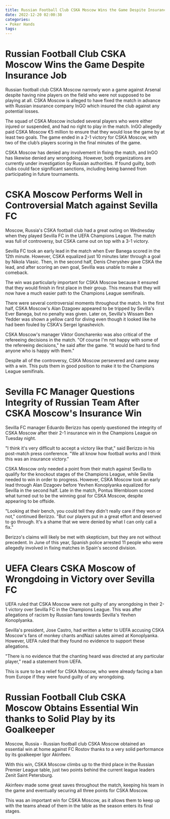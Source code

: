 ```yaml
---
title: Russian Football Club CSKA Moscow Wins the Game Despite Insurance Job
date: 2022-12-20 02:00:38
categories:
- Poker Hands
tags:
---
```



#  Russian Football Club CSKA Moscow Wins the Game Despite Insurance Job

Russian football club CSKA Moscow narrowly won a game against Arsenal despite having nine players on the field who were not supposed to be playing at all. CSKA Moscow is alleged to have fixed the match in advance with Russian insurance company InGO which insured the club against any potential losses.

The squad of CSKA Moscow included several players who were either injured or suspended, and had no right to play in the match. InGO allegedly paid CSKA Moscow €5 million to ensure that they would lose the game by at least two goals. The game ended in a 2-1 victory for CSKA Moscow, with two of the club’s players scoring in the final minutes of the game.

CSKA Moscow has denied any involvement in fixing the match, and InGO has likewise denied any wrongdoing. However, both organizations are currently under investigation by Russian authorities. If found guilty, both clubs could face significant sanctions, including being banned from participating in future tournaments.

#  CSKA Moscow Performs Well in Controversial Match against Sevilla FC 

Moscow, Russia's CSKA football club had a great outing on Wednesday when they played Sevilla FC in the UEFA Champions League. The match was full of controversy, but CSKA came out on top with a 3-1 victory. 

Sevilla FC took an early lead in the match when Ever Banega scored in the 12th minute. However, CSKA equalized just 10 minutes later through a goal by Nikola Vlasic. Then, in the second half, Denis Cheryshev gave CSKA the lead, and after scoring an own goal, Sevilla was unable to make a comeback. 

The win was particularly important for CSKA Moscow because it ensured that they would finish in first place in their group. This means that they will now have a much easier path to the Champions League semifinals. 

There were several controversial moments throughout the match. In the first half, CSKA Moscow's Alan Dzagoev appeared to be tripped by Sevilla's Ever Banega, but no penalty was given. Later on, Sevilla's Wissam Ben Yedder was shown a yellow card for diving even though it looked like he had been fouled by CSKA's Sergei Ignashevich. 

CSKA Moscow's manager Viktor Goncharenko was also critical of the refereeing decisions in the match. "Of course I'm not happy with some of the refereeing decisions," he said after the game. "It would be hard to find anyone who is happy with them." 

Despite all of the controversy, CSKA Moscow persevered and came away with a win. This puts them in good position to make it to the Champions League semifinals.

#  Sevilla FC Manager Questions Integrity of Russian Team After CSKA Moscow's Insurance Win

Sevilla FC manager Eduardo Berizzo has openly questioned the integrity of CSKA Moscow after their 2-1 insurance win in the Champions League on Tuesday night.

"I think it's very difficult to accept a victory like that," said Berizzo in his post-match press conference. "We all know how football works and I think this was an insurance victory."

CSKA Moscow only needed a point from their match against Sevilla to qualify for the knockout stages of the Champions League, while Sevilla needed to win in order to progress. However, CSKA Moscow took an early lead through Alan Dzagoev before Yevhen Konoplyanka equalized for Sevilla in the second half. Late in the match, Pontus Wernbloom scored what turned out to be the winning goal for CSKA Moscow, despite appearing to be offside.

"Looking at their bench, you could tell they didn't really care if they won or not," continued Berizzo. "But our players put in a great effort and deserved to go through. It's a shame that we were denied by what I can only call a fix."

Berizzo's claims will likely be met with skepticism, but they are not without precedent. In June of this year, Spanish police arrested 11 people who were allegedly involved in fixing matches in Spain's second division.

#  UEFA Clears CSKA Moscow of Wrongdoing in Victory over Sevilla FC 

UEFA ruled that CSKA Moscow were not guilty of any wrongdoing in their 2-1 victory over Sevilla FC in the Champions League. This was after allegations of racism by Russian fans towards Sevilla's Yevhen Konoplyanka.

Sevilla's president, Jose Castro, had written a letter to UEFA accusing CSKA Moscow's fans of monkey chants andNazi salutes aimed at Konoplyanka. However, UEFA ruled that they found no evidence to support these allegations.

"There is no evidence that the chanting heard was directed at any particular player," read a statement from UEFA.

This is sure to be a relief for CSKA Moscow, who were already facing a ban from Europe if they were found guilty of any wrongdoing.

#  Russian Football Club CSKA Moscow Obtains Essential Win thanks to Solid Play by its Goalkeeper

Moscow, Russia - Russian football club CSKA Moscow obtained an essential win at home against FC Rostov thanks to a very solid performance by its goalkeeper Igor Akinfeev.

With this win, CSKA Moscow climbs up to the third place in the Russian Premier League table, just two points behind the current league leaders Zenit Saint Petersburg.

Akinfeev made some great saves throughout the match, keeping his team in the game and eventually securing all three points for CSKA Moscow.

This was an important win for CSKA Moscow, as it allows them to keep up with the teams ahead of them in the table as the season enters its final stages.
